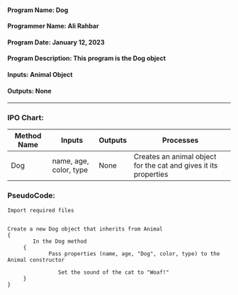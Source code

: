 #### Program Name: Dog
#### Programmer Name: Ali Rahbar
#### Program Date: January 12, 2023
#### Program Description: This program is the Dog object
#### Inputs: Animal Object
#### Outputs: None

---

### IPO Chart:


| **Method Name** | **Inputs**             | **Outputs** | **Processes**                                                    |
|-----------------|------------------------|-------------|------------------------------------------------------------------|
| Dog             | name, age, color, type | None        | Creates an animal object for the cat and gives it its properties |

### PseudoCode:

```text
Import required files


Create a new Dog object that inherits from Animal
{
	    In the Dog method
   	 {
       		 Pass properties (name, age, "Dog", color, type) to the Animal constructor

        		Set the sound of the cat to "Woaf!"
   	 }
}
```
